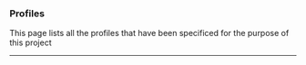 ### Profiles

This page lists all the profiles that have been specificed for the purpose of this project




---